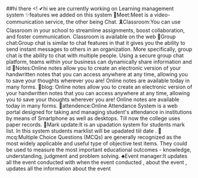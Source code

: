 ##hi there <! ✔hi we are currently working on Learning management system 
✨features we added on this system 
🎈Meet:Meet is a video-communication service, the other being Chat. 
🎗Classroom:You can use Classroom in your school to streamline assignments,
boost collaboration, and foster communication. Classroom is available on the web
🎊Group chat:Group chat is similar to chat features in that it gives you the ability to send instant messages to others in an organization. 
More specifically, group chat is the ability to chat with multiple people.
Using a secure group chat platform, teams within your business can dynamically share information and id 
🎠Notes:Online notes allow you to create an electronic version of your handwritten notes that you can access anywhere at any time,
allowing you to save your thoughts wherever you are! Online notes are available today in many forms. 
🧨blog: Online notes allow you to create an electronic version of your handwritten notes that you can access anywhere at any time, 
allowing you to save your thoughts wherever you are! Online notes are available today in many forms. 
💍attendence:Online Attendance System is a web portal designed for taking and managing student's attendance in institutions by means of Smartphone as well as desktops.
Till now the college uses paper records.
🎨Mark update:It is an upadation system for students mark list. 
In this system students marklist will be upadated tiil date . 
💎mcq:Multiple Choice Questions (MCQs) are generally recognized as the most widely applicable and useful type of objective test items. They could be used to measure the most important educational outcomes - knowledge, understanding, judgment and problem solving. ♣Event manager:It updates all the event conducted with when the event conducted ,
about the event , updates all the information about the event
